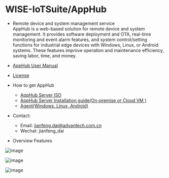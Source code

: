 # WISE-IoTSuite/AppHub
* Remote device and system management service<br>
AppHub is a web-based solution for remote device and system management. It provides software deployment and OTA, real-time monitoring and event alarm features, and system control/setting functions for industrial edge devices with Windows, Linux, or Android systems. These features improve operation and maintenance efficiency, saving labor, time, and money. 


* [AppHub User Manual](https://docs.wise-paas.advantech.com/en/Guides_and_API_References/ApplicationServices/1611826936336928113/1613468986148692729/v1.0.1)
* [License](https://wise-paas.advantech.com/en-us/marketplace/product/advantech.wise-paas-apphub/pricing-details)

*  How to get AppHub
    -  [AppHub Server ISO](https://drive.google.com/drive/folders/1ijrMNZEtBwX1auGMGfCRlcl2l9r0etTV?usp=sharing)
    -  [AppHub Server Installation guide(On-premise or Cloud VM )](https://github.com/EdgeSolution/AppHub-VM-Cloud)
    -  [Agent(Windows, Linux, Android)](https://drive.google.com/drive/folders/17LYyCHQp48ghUJmuU8s56tuWzMQIpy4X?usp=sharing)

* Contact: 
    -   Email: jianfeng.dai@advantech.com.cn
    -   Wechat: jianfeng_dai

* Overview Features

![image](https://user-images.githubusercontent.com/20899121/159214436-ef65c572-e47a-41d9-853c-3e12e45f14aa.png)

![image](https://user-images.githubusercontent.com/20899121/159214546-afdaab20-3c23-443f-8f0d-a255973f8f5b.png)

![image](https://user-images.githubusercontent.com/20899121/159214634-7b0c53a2-f988-4044-a029-caab4a6ce98c.png)

